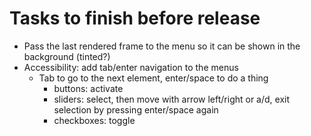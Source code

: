# Tasks to finish before release
- Pass the last rendered frame to the menu so it can be shown in the background (tinted?)
- Accessibility: add tab/enter navigation to the menus
  - Tab to go to the next element, enter/space to do a thing 
    - buttons: activate
    - sliders: select, then move with arrow left/right or a/d, exit selection by pressing enter/space again
    - checkboxes: toggle
